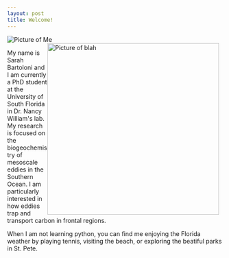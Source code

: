 ```yaml
---
layout: post
title: Welcome!
---
```

![Picture of Me]({{site.baseurl}}/images/headshot.png)
<img src="{{site.baseurl}}/images/headshot.png" alt="Picture of blah" width="400" style="float: right; margin-top: 0px; margin-right: 10px" />

My name is Sarah Bartoloni and I am currently a PhD student at the University of South Florida in Dr. Nancy William's lab. My research is focused on the biogeochemistry of mesoscale eddies in the Southern Ocean. I am particularly interested in how eddies trap and transport carbon in frontal regions. 

When I am not learning python, you can find me enjoying the Florida weather by playing tennis, visiting the beach, or exploring the beatiful parks in St. Pete.


